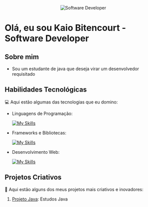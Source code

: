  <div align="center">
  <img src= "https://encrypted-tbn0.gstatic.com/images?q=tbn:ANd9GcQR4k1P7zUL2KH-oihyP4zykjr5A7YplmcgNg&s" alt="Software Developer">
</div>

# Olá, eu sou Kaio Bitencourt - Software Developer 

## Sobre mim

- Sou um estudante de java que deseja virar um desenvolvedor requisitado

## Habilidades Tecnológicas

💻 Aqui estão algumas das tecnologias que eu domino:

-  Linguagens de Programação: 

    [![My Skills](https://skillicons.dev/icons?i=java,javascript,kotlin)](https://skillicons.dev)
- Frameworks e Bibliotecas: 

    [![My Skills](https://skillicons.dev/icons?i=git,github)](https://skillicons.dev)
- Desenvolvimento Web:

    [![My Skills](https://skillicons.dev/icons?i=html,css)](https://skillicons.dev) 
## Projetos Criativos

🎨 Aqui estão alguns dos meus projetos mais criativos e inovadores:

1. [Projeto Java](https://github.com/Kaio-Bitencourt/Java): Estudos Java
